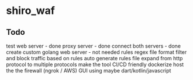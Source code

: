 # shiro_waf

## Todo

test web server - done
proxy server - done
connect both servers - done
create custom golang web server - not needed
rules regex file format
filter and block traffic based on rules
auto generate rules file
expand from http protocol to multiple protocols
make the tool CI/CD friendly
dockerize
host the the firewall (ngrok / AWS)
GUI using maybe dart/kotlin/javascript